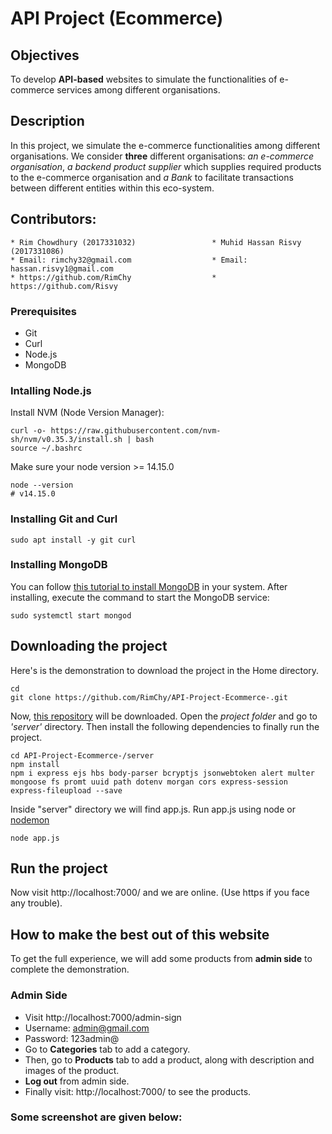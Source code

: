 # API Project (Ecommerce)

## Objectives
To develop **API-based** websites to simulate the functionalities of e-commerce
services among different organisations.
## Description
In this project, we simulate the e-commerce functionalities among different
organisations. We consider **three** different organisations: _an e-commerce
organisation_, _a backend product supplier_ which supplies required products
to the e-commerce organisation and _a Bank_ to facilitate transactions between different
entities within this eco-system.

## Contributors: 

    * Rim Chowdhury (2017331032)                 * Muhid Hassan Risvy (2017331086)
    * Email: rimchy32@gmail.com                  * Email: hassan.risvy1@gmail.com
    * https://github.com/RimChy                  * https://github.com/Risvy  

### Prerequisites
* Git
* Curl
* Node.js 
* MongoDB

### Intalling Node.js

Install NVM (Node Version Manager):
```
curl -o- https://raw.githubusercontent.com/nvm-sh/nvm/v0.35.3/install.sh | bash
source ~/.bashrc
```
Make sure your node version >= 14.15.0
```
node --version
# v14.15.0
```

### Installing Git and Curl 
```
sudo apt install -y git curl
```

### Installing MongoDB
You can follow <a href="https://www.cherryservers.com/blog/how-to-install-and-start-using-mongodb-on-ubuntu-20-04">this tutorial to install MongoDB</a> in your system. After installing, execute the command to start the MongoDB service:
```
sudo systemctl start mongod
```

## Downloading the project

Here's is the demonstration to download the project in the Home directory. 
```
cd
git clone https://github.com/RimChy/API-Project-Ecommerce-.git 
```
Now, <a href="https://github.com/RimChy/API-Project-Ecommerce-">this repository</a> will be downloaded. Open the _project folder_ and go to _'server'_ directory. Then install the following dependencies to finally run the project.
```
cd API-Project-Ecommerce-/server
npm install
npm i express ejs hbs body-parser bcryptjs jsonwebtoken alert multer mongoose fs promt uuid path dotenv morgan cors express-session express-fileupload --save
```
Inside "server" directory we will find app.js. Run app.js using node or <a href="https://www.npmjs.com/package/nodemon">nodemon</a>
```
node app.js
```
## Run the project
Now visit http://localhost:7000/ and we are online. (Use https if you face any trouble).


## How to make the best out of this website

To get the full experience, we will add some products from **admin side** to complete the demonstration. 
### Admin Side
* Visit http://localhost:7000/admin-sign
* Username: admin@gmail.com
* Password: 123admin@
* Go to **Categories** tab to add a category.
* Then, go to **Products** tab to add a product, along with description and images of the product. 
* **Log out** from admin side.
* Finally visit: http://localhost:7000/ to see the products. 

### Some screenshot are given below:




